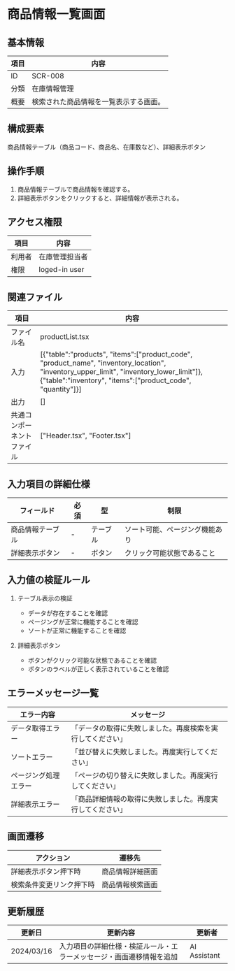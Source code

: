 # 商品情報一覧画面

## 基本情報
| 項目 | 内容 |
|------|------|
| ID | SCR-008 |
| 分類 | 在庫情報管理 |
| 概要 | 検索された商品情報を一覧表示する画面。 |

## 構成要素
商品情報テーブル（商品コード、商品名、在庫数など）、詳細表示ボタン

## 操作手順
1. 商品情報テーブルで商品情報を確認する。
2. 詳細表示ボタンをクリックすると、詳細情報が表示される。

## アクセス権限
| 項目 | 内容 |
|------|------|
| 利用者 | 在庫管理担当者 |
| 権限 | loged-in user |

## 関連ファイル
| 項目 | 内容 |
|------|------|
| ファイル名 | productList.tsx |
| 入力 | [{\"table\":\"products\", \"items\":[\"product_code\", \"product_name\", \"inventory_location\", \"inventory_upper_limit\", \"inventory_lower_limit\"]}, {\"table\":\"inventory\", \"items\":[\"product_code\", \"quantity\"]}] |
| 出力 | [] |
| 共通コンポーネントファイル | [\"Header.tsx\", \"Footer.tsx\"] |

## 入力項目の詳細仕様
| フィールド | 必須 | 型 | 制限 |
|------------|------|-----|------|
| 商品情報テーブル | - | テーブル | ソート可能、ページング機能あり |
| 詳細表示ボタン | - | ボタン | クリック可能状態であること |

## 入力値の検証ルール
1. テーブル表示の検証
   - データが存在することを確認
   - ページングが正常に機能することを確認
   - ソートが正常に機能することを確認

2. 詳細表示ボタン
   - ボタンがクリック可能な状態であることを確認
   - ボタンのラベルが正しく表示されていることを確認

## エラーメッセージ一覧
| エラー内容 | メッセージ |
|------------|------------|
| データ取得エラー | 「データの取得に失敗しました。再度検索を実行してください」 |
| ソートエラー | 「並び替えに失敗しました。再度実行してください」 |
| ページング処理エラー | 「ページの切り替えに失敗しました。再度実行してください」 |
| 詳細表示エラー | 「商品詳細情報の取得に失敗しました。再度実行してください」 |

## 画面遷移
| アクション | 遷移先 |
|------------|--------|
| 詳細表示ボタン押下時 | 商品情報詳細画面 |
| 検索条件変更リンク押下時 | 商品情報検索画面 |

## 更新履歴
| 更新日 | 更新内容 | 更新者 |
|--------|----------|--------|
| 2024/03/16 | 入力項目の詳細仕様・検証ルール・エラーメッセージ・画面遷移情報を追加 | AI Assistant |
